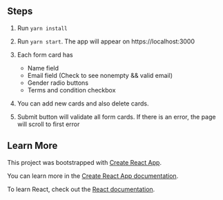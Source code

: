 

## Steps

1) Run  `yarn install`

2) Run `yarn start`. The app will appear on https://localhost:3000

3) Each form card has 
	- Name field
	- Email field (Check to see nonempty && valid email)
	- Gender radio buttons 
	- Terms and condition checkbox 

4) You can add new cards and also delete cards.

5) Submit button will validate all form cards. If there is an error, the page will scroll to first error


## Learn More
This project was bootstrapped with [Create React App](https://github.com/facebook/create-react-app).

You can learn more in the [Create React App documentation](https://facebook.github.io/create-react-app/docs/getting-started).

To learn React, check out the [React documentation](https://reactjs.org/).
